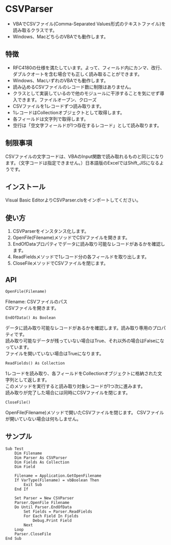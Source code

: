 # CSVParser

 * VBAでCSVファイル(Comma-Separated Values形式のテキストファイル)を読み取るクラスです。
 * Windows、MacどちらのVBAでも動作します。

## 特徴
 
 * RFC4180の仕様を満たしています。よって、フィールド内にカンマ、改行、ダブルクオートを含む場合でも正しく読み取ることができます。
 * Windows、MacいずれのVBAでも動作します。
 * 読み込めるCSVファイルのレコード数に制限はありません。
 * クラスとして実装しているので他のモジュールに干渉することを気にせず導入できます。ファイルオープン、クローズ
 * CSVファイルを1レコードずつ読み取ります。
 * 1レコードはCollectionオブジェクトとして取得します。
 * 各フィールドは文字列で取得します。
 * 空行は「空文字フィールドが1つ存在するレコード」として読み取ります。

## 制限事項
CSVファイルの文字コードは、VBAのInput関数で読み取れるものと同じになります。（文字コードは指定できません。）日本語版のExcelではShift_JISになるようです。

## インストール

Visual Basic EditorよりCSVParser.clsをインポートしてください。

## 使い方

 1. CSVParserをインスタンス化します。
 2. OpenFile(Filename)メソッドでCSVファイルを開きます。
 3. EndOfDataプロパティでデータに読み取り可能なレコードがあるかを確認します。
 4. ReadFieldsメソッドで1レコード分の各フィールドを取り出します。
 5. CloseFileメソッドでCSVファイルを閉じます。

## API

	OpenFile(Filename)
Filename: CSVファイルのパス  
CSVファイルを開きます。

	EndOfData() As Boolean
データに読み取り可能なレコードがあるかを確認します。読み取り専用のプロパティです。  
読み取り可能なデータが残っていない場合はTrue、それ以外の場合はFalseになっています。  
ファイルを開いていない場合はTrueになります。

	ReadFields() As Collection
1レコードを読み取り、各フィールドをCollectionオブジェクトに格納された文字列として返します。  
このメソッドを実行すると読み取り対象レコードが1つ次に進みます。  
読み取りが完了した場合には同時にCSVファイルを閉じます。

	CloseFile()
OpenFile(Filename)メソッドで開いたCSVファイルを閉じます。
CSVファイルが開いていない場合は何もしません。

## サンプル

	Sub Test
		Dim Filename
		Dim Parser As CSVParser
		Dim Fields As Collection
		Dim Field
		
		Filename = Application.GetOpenFilename
		If VarType(Filename) = vbBoolean Then
			Exit Sub
		End If
		
		Set Parser = New CSVParser
		Parser.OpenFile Filename
		Do Until Parser.EndOfData
			Set Fields = Parser.ReadFields
			For Each Field In Fields
				Debug.Print Field
			Next
		Loop
		Parser.CloseFile
	End Sub
